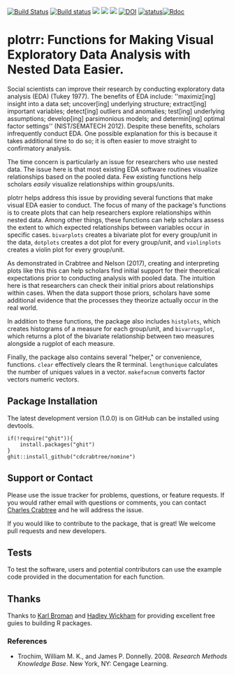 [![Build Status](https://travis-ci.org/cdcrabtree/plotrr.svg?branch=master)](https://travis-ci.org/cdcrabtree/plotrr) [![Build status](https://ci.appveyor.com/api/projects/status/github/cdcrabtree/plotrr?svg=true)](https://ci.appveyor.com/api/projects/status/github/cdcrabtree/) ![](http://www.r-pkg.org/badges/version/plotrr) ![](http://cranlogs.r-pkg.org/badges/grand-total/plotrr) ![](http://cranlogs.r-pkg.org/badges/plotrr) [![DOI](https://zenodo.org/badge/80883292.svg)](https://zenodo.org/badge/latestdoi/80883292) [![status](http://joss.theoj.org/papers/4f707062d9621de3b7009a2ad62cc8cc/status.svg)](http://joss.theoj.org/papers/4f707062d9621de3b7009a2ad62cc8cc)[![Rdoc](http://www.rdocumentation.org/badges/version/plotrr)](http://www.rdocumentation.org/packages/plotrr)


# plotrr: Functions for Making Visual Exploratory Data Analysis with Nested Data Easier.

Social scientists can improve their research by conducting exploratory data analysis (EDA) (Tukey 1977). The benefits of EDA include: ''maximiz[ing] insight into a data set; uncover[ing] underlying structure; extract[ing] important variables; detect[ing] outliers and anomalies; test[ing] underlying assumptions; develop[ing] parsimonious models; and determin[ing] optimal factor settings'' (NIST/SEMATECH 2012). Despite these benefits, scholars infrequently conduct EDA. One possible explanation for this is because it takes additional time to do so; it is often easier to move straight to confirmatory analysis.  

The time concern is particularly an issue for researchers who use nested data. The issue here is that most existing EDA software routines visualize relationships based on the pooled data. Few existing functions help scholars _easily_ visualize relationships within groups/units. 

plotrr helps address this issue by providing several functions that make visual EDA easier to conduct.  The focus of many of the package's functions is to create plots that can help researchers explore relationships within nested data. Among other things, these functions can help scholars assess the extent to which expected relationships between variables occur in specific cases. `bivarplots` creates a bivariate plot for every group/unit in the data, `dotplots` creates a dot plot for every group/unit, and `violinplots` creates a violin plot for every group/unit. 

As demonstrated in Crabtree and Nelson (2017), creating and interpreting plots like this this can help scholars find initial support for their theoretical expectations prior to conducting analysis with pooled data. The intuition here is that researchers can check their initial priors about relationships within cases. When the data support those priors, scholars have some additional evidence that the processes they theorize actually occur in the real world.

In addition to these functions, the package also includes `histplots`, which creates histograms of a measure for each group/unit, and `bivarrugplot`, which returns a plot of the bivariate relationship between two measures alongside a rugplot of each measure.

Finally, the package also contains several "helper," or convenience, functions. `clear` effectively clears the R terminal. `lengthunique` calculates the number of uniques values in a vector. `makefacnum` converts factor vectors numeric vectors.

## Package Installation
The latest development version (1.0.0) is on GitHub can be installed using devtools.

```
if(!require("ghit")){
    install.packages("ghit")
}
ghit::install_github("cdcrabtree/nomine")
```

## Support or Contact
Please use the issue tracker for problems, questions, or feature requests. If you would rather email with questions or comments, you can contact [Charles Crabtree](mailto:ccrabtr@umich.edu) and he will address the issue.

If you would like to contribute to the package, that is great! We welcome pull requests and new developers.

## Tests
To test the software, users and potential contributors can use the example code provided in the documentation for each function.

## Thanks
Thanks to [Karl Broman](https://github.com/kbroman) and [Hadley Wickham](http://hadley.nz/) for providing excellent free guies to building R packages.

### References
- Trochim, William M. K., and James P. Donnelly. 2008. _Research Methods Knowledge Base_. New York, NY: Cengage Learning.
